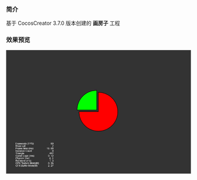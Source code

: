 ### 简介
基于 CocosCreator 3.7.0 版本创建的 **画房子** 工程

### 效果预览
![image](../../../image/202203/2022030401.png)